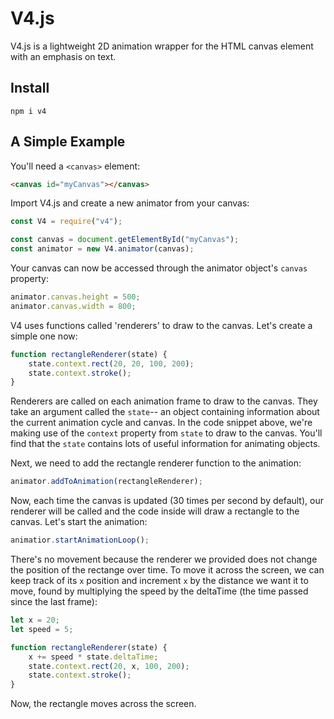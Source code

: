 # V4.js

V4.js is a lightweight 2D animation wrapper for the HTML canvas element with an emphasis on text.

## Install

```
npm i v4
```

## A Simple Example

You'll need a `<canvas>` element:

```html
<canvas id="myCanvas"></canvas>
```

Import V4.js and create a new animator from your canvas:

```javascript
const V4 = require("v4");

const canvas = document.getElementById("myCanvas");
const animator = new V4.animator(canvas);
```

Your canvas can now be accessed through the animator object's `canvas` property:

```javascript
animator.canvas.height = 500;
animator.canvas.width = 800;
```

V4 uses functions called 'renderers' to draw to the canvas. Let's create a simple one now:

```javascript
function rectangleRenderer(state) {
    state.context.rect(20, 20, 100, 200);
    state.context.stroke();
}
```

Renderers are called on each animation frame to draw to the canvas. They take an argument called the `state`-- an object containing information about the current animation cycle and canvas. In the code snippet above, we're making use of the `context` property from `state` to draw to the canvas. You'll find that the `state` contains lots of useful information for animating objects.

Next, we need to add the rectangle renderer function to the animation:

```javascript
animator.addToAnimation(rectangleRenderer);
```

Now, each time the canvas is updated (30 times per second by default), our renderer will be called and the code inside will draw a rectangle to the canvas. Let's start the animation:

```javascript
animatior.startAnimationLoop();
```

There's no movement because the renderer we provided does not change the position of the rectange over time. To move it across the screen, we can keep track of its `x` position and increment `x` by the distance we want it to move, found by multiplying the speed by the deltaTime (the time passed since the last frame):

```javascript
let x = 20;
let speed = 5;

function rectangleRenderer(state) {
    x += speed * state.deltaTime;
    state.context.rect(20, x, 100, 200);
    state.context.stroke();
}
```

Now, the rectangle moves across the screen.
